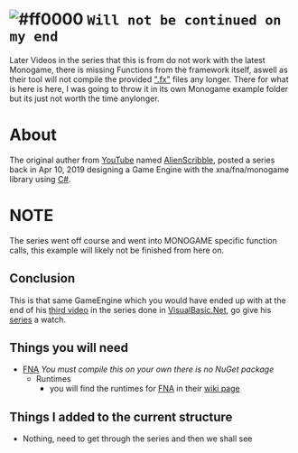 # ![#ff0000](https://via.placeholder.com/15/ff0000/000000?text=+) `Will not be continued on my end`
Later Videos in the series that this is from do not work with the latest Monogame, there is missing Functions from the framework itself, aswell as their tool will not compile the provided [".fx"](https://github.com/AlienScribble/SkinMesh180Bones/blob/master/My3DGame/Content/MySkinFX.fx) files any longer. There for what is here is here, I was going to throw it in its own Monogame example folder but its just not worth the time anylonger.

# About
The original auther from [YouTube](https://www.youtube.com/) named [AlienScribble](https://www.youtube.com/channel/UCbxVu_JGFy1UKDRLCFTYanw), posted a series back in Apr 10, 2019 designing a Game Engine with the xna/fna/monogame library using [C#](https://docs.microsoft.com/en-us/dotnet/csharp/).

# NOTE
The series went off course and went into MONOGAME specific function calls, this example will likely not be finished from here on.

## Conclusion
This is that same GameEngine which you would have ended up with at the end of his [third video](https://www.youtube.com/watch?v=LyH45JpPLMU) in the series done in [VisualBasic.Net](https://docs.microsoft.com/en-us/dotnet/visual-basic/), go give his [series](https://www.youtube.com/playlist?list=PLG6XrMFqMJUBOPVTJrGJnIDDHHF1HTETc) a watch.

## Things you will need
  - [FNA](https://github.com/FNA-XNA/FNA/) _You must compile this on your own there is no NuGet package_
    - Runtimes
      - you will find the runtimes for [FNA](https://github.com/FNA-XNA/FNA/) in their [wiki page](https://github.com/FNA-XNA/FNA/wiki/1:-Download-and-Update-FNA#2-download-native-libraries)

## Things I added to the current structure
  - Nothing, need to get through the series and then we shall see
